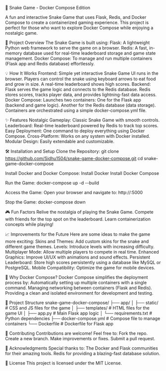 🐍 Snake Game - Docker Compose Edition

A fun and interactive Snake Game that uses Flask, Redis, and Docker Compose to create a containerized gaming experience. This project is perfect for those who want to explore Docker Compose while enjoying a nostalgic game.

🚀 Project Overview
The Snake Game is built using:
Flask: A lightweight Python web framework to serve the game on a browser.
Redis: A fast, in-memory database used for real-time leaderboard storage and game state management.
Docker Compose: To manage and run multiple containers (Flask app and Redis database) effortlessly.

💡 How It Works
Frontend:
Simple yet interactive Snake Game UI runs in the browser.
Players can control the snake using keyboard arrows to eat food and grow in size.
A real-time leaderboard shows high scores.
Backend:
Flask serves the game logic and connects to the Redis database.
Redis stores scores, tracks player data, and provides lightning-fast data access.
Docker Compose:
Launches two containers:
One for the Flask app (backend and game logic).
Another for the Redis database (data storage).
Containers are orchestrated using a simple docker-compose.yml file.

✨ Features
Nostalgic Gameplay: Classic Snake Game with smooth controls.
Leaderboard: Real-time leaderboard powered by Redis to track top scores.
Easy Deployment: One command to deploy everything using Docker Compose.
Cross-Platform: Works on any system with Docker installed.
Modular Design: Easily extendable and customizable.

🛠️ Installation and Setup
Clone the Repository:
git clone https://github.com/Sidhu1504/snake-game-docker-compose.git
cd snake-game-docker-compose

Install Docker and Docker Compose:
Install Docker
Install Docker Compose

Run the Game:
docker-compose up -d --build

Access the Game:
Open your browser and navigate to: http://<ip>:5000

Stop the Game:
docker-compose down

🎮 Fun Factors
Relive the nostalgia of playing the Snake Game.
Compete with friends for the top spot on the leaderboard.
Learn containerization concepts while playing!

📈 Improvements for the Future
Here are some ideas to make the game more exciting:
Skins and Themes: Add custom skins for the snake and different game themes.
Levels: Introduce levels with increasing difficulty.
Multiplayer Mode: Allow multiple players to compete in real time.
Enhanced Graphics: Improve UI/UX with animations and sound effects.
Persistent Leaderboard: Store high scores persistently using a database like MySQL or PostgreSQL.
Mobile Compatibility: Optimize the game for mobile devices.

🐳 Why Docker Compose?
Docker Compose simplifies the deployment process by:
Automatically setting up multiple containers with a single command.
Managing networking between containers (Flask and Redis).
Providing a clean and isolated environment for development and testing.

📂 Project Structure
snake-game-docker-compose/
├── app/
│   ├── static/         # CSS and JS files for the game
│   ├── templates/      # HTML files for the game UI
│   ├── app.py          # Main Flask app logic
│   └── requirements.txt # Python dependencies
├── docker-compose.yml   # Compose file to manage containers
└── Dockerfile           # Dockerfile for Flask app

🤝 Contributing
Contributions are welcome! Feel free to:
Fork the repo.
Create a new branch.
Make improvements or fixes.
Submit a pull request.

🙏 Acknowledgments
Special thanks to:
The Docker and Flask communities for their amazing tools.
Redis for providing a blazing-fast database solution.

📝 License
This project is licensed under the MIT License. 


